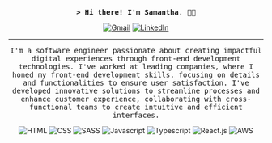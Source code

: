 <div align="center">
    
<samp><strong>> Hi there! I'm Samantha</strong>. 👋😊

[![Gmail](https://img.shields.io/badge/gmail-FCD0C4.svg?style=for-the-badge&logo=gmail&logoColor=white)](https://www.linkedin.com/in/samantha-cardoso-495468198/?locale=en_US)
[![LinkedIn](https://img.shields.io/badge/linkedin-FCD0C4.svg?style=for-the-badge&logo=linkedin&logoColor=white)](https://www.linkedin.com/in/samantha-cardoso-495468198/?locale=en_US)

---

<samp>I'm a software engineer passionate about creating impactful digital experiences through front-end development technologies. I've worked at leading companies, where I honed my front-end development skills, focusing on details and functionalities to ensure user satisfaction. I've developed innovative solutions to streamline processes and enhance customer experience, collaborating with cross-functional teams to create intuitive and efficient interfaces.</samp>

![HTML](https://img.shields.io/badge/html-FCD0C4.svg?style=for-the-badge&logo=html5&logoColor=white)
![CSS](https://img.shields.io/badge/css-FCD0C4.svg?style=for-the-badge&logo=css3&logoColor=white)
![SASS](https://img.shields.io/badge/sass-FCD0C4.svg?style=for-the-badge&logo=sass&logoColor=white)
![Javascript](https://img.shields.io/badge/javascript-FCD0C4.svg?style=for-the-badge&logo=javascript&logoColor=white)
![Typescript](https://img.shields.io/badge/typescript-FCD0C4.svg?style=for-the-badge&logo=typescript&logoColor=white)
![React.js](https://img.shields.io/badge/reactjs-FCD0C4.svg?style=for-the-badge&logo=react&logoColor=white)
![AWS](https://img.shields.io/badge/aws-FCD0C4.svg?style=for-the-badge&logo=aws&logoColor=white)

</div>

